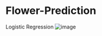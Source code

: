 # Flower-Prediction
Logistic Regression
![image](https://user-images.githubusercontent.com/81034448/117057141-bd442400-ad3a-11eb-94d6-01dcac95af29.png)
